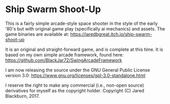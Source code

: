 # Ship Swarm Shoot-Up

This is a fairly simple arcade-style space shooter in the style of the early '80's but with original game play (specifically ai mechanics) and assets.  The game binaries are available at:
https://jaredbgreat.itch.io/ship-swarm-shoot-up

It is an original and straight-forward game, and is complete at this time.  It is based on my own simple arcade framework, found here:
https://github.com/BlackJar72/SwingArcadeFramework

I am now releasing the source under the GNU General Public License version 3.0: 
https://www.gnu.org/licenses/gpl-3.0-standalone.html

I reserve the right to make any commercial (i.e., non-open source) derivatives for myself as the copyright holder.
Copyright (C) Jared Blackburn, 2017.
